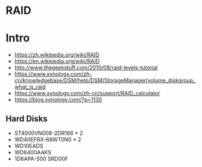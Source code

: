 # RAID


# Intro

- https://zh.wikipedia.org/wiki/RAID
- https://en.wikipedia.org/wiki/RAID
- http://www.thegeekstuff.com/2010/08/raid-levels-tutorial
- https://www.synology.com/zh-cn/knowledgebase/DSM/help/DSM/StorageManager/volume_diskgroup_what_is_raid
- https://www.synology.com/zh-cn/support/RAID_calculator
- https://blog.synology.com/?p=1130


## Hard Disks

- ST4000VN008-2DR166 * 2
- WD40EFRX-68WT0N0 * 2
- WD10EADS
- WD6400AAKS
- 1D6APA-500 SRD00F
